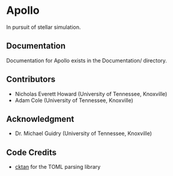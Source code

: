 # Apollo

In pursuit of stellar simulation.

## Documentation
Documentation for Apollo exists in the Documentation/ directory.

## Contributors
- Nicholas Everett Howard (University of Tennessee, Knoxville)
- Adam Cole (University of Tennessee, Knoxville)

## Acknowledgment
- Dr. Michael Guidry (University of Tennessee, Knoxville)

## Code Credits
- [cktan](https://github.com/cktan/tomlc17/blob/main/LICENSE) for the TOML parsing library
